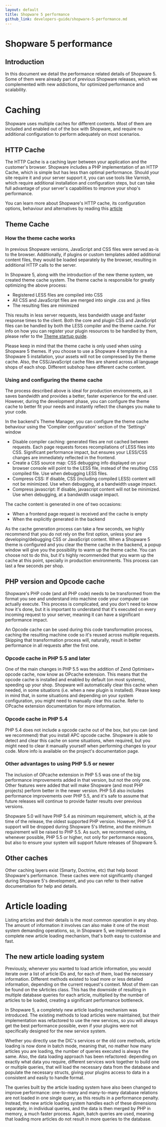 ```yaml
---
layout: default
title: Shopware 5 performance
github_link: developers-guide/shopware-5-performance.md
---
```


# Shopware 5 performance

## Introduction

In this document we detail the performance related details of Shopware 5. Some of them were already part of previous Shopware releases, which we complemented with new addictions, for optimized performance and scalability.

# Caching

Shopware uses multiple caches for different contents. Most of them are included and enabled out of the box with Shopware, and require no additional configuration to perform adequately on most scenarios.

## HTTP Cache

The HTTP Cache is a caching layer between your application and the customer's browser. Shopware includes a PHP implementation of an HTTP Cache, which is simple but has less than optimal performance. Should your site require it and your server support it, you can use tools like Varnish, which require additional installation and configuration steps, but can take full advantage of your server's capabilities to improve your shop's performance.

You can learn more about Shopware's HTTP cache, its configuration options, behaviour and alternatives by reading this 
[article](http://wiki.shopware.com/Understanding-the-shopware-http-Cache_detail_1809_928.html)

## Theme Cache

### How the theme cache works

In previous Shopware versions, JavaScript and CSS files were served as-is to the browser. Additionally, if plugins or custom templates added additional content files, they would be loaded separately by the browser, resulting in additional HTTP calls to the server.

In Shopware 5, along with the introduction of the new theme system, we created theme cache system. The theme cache is responsible for greatly optimizing the above process:
 
- Registered LESS files are compiled into CSS
- All CSS and JavaScript files are merged into single .css and .js files
- The resulting files are minimized 

This results in less server requests, less bandwidth usage and faster response times to the client. Both the core and plugin CSS and JavaScript files can be handled by both the LESS compiler and the theme cache. For info on how you can register your plugin resources to be handled by them, please refer to the [Theme startup guide](/designers-guide/theme-startup-guide).

Please keep in mind that the theme cache is only used when using Shopware 5 themes. If you choose to use a Shopware 4 template in a Shopware 5 installation, your assets will not be compressed by the theme cache. Also, the CSS/JavaScript cache files are shared across all language shops of each shop. Different subshop have different cache content.

### Using and configuring the theme cache

The process described above is ideal for production environments, as it saves bandwidth and provides a better, faster experience for the end user. However, during the development phase, you can configure the theme cache to better fit your needs and instantly reflect the changes you make to your code.

In the backend's Theme Manager, you can configure the theme cache behaviour using the 'Compiler configuration' section of the 'Settings' window

- Disable compiler caching: generated files are not cached between requests. Each page requests forces recompilations of LESS files into CSS. Significant performance impact, but ensures your LESS/CSS changes are immediately reflected in the frontend.
- Create a CSS source map: CSS debugging info displayed on your browser console will point to the LESS file, instead of the resulting CSS compiled file. Use when debugging LESS files.
- Compress CSS: If disable, CSS (including compiled LESS) content will not be minimized. Use when debugging, at a bandwidth usage impact.
- Compress javascript: If disable, javascript content will not be minimized. Use when debugging, at a bandwidth usage impact.

The cache content is generated in one of two occasions:

- When a frontend page request is received and the cache is empty
- When the explicitly generated in the backend

As the cache generation process can take a few seconds, we highly recommend that you do not rely on the first option, unless your are developing/debugging CSS or JavaScript content. When a Shopware 5 theme is configured and you clear the theme cache in the backend, a popup window will give you the possibility to warm up the theme cache. You can choose not to do this, but it's highly recommended that you warm up the cache at this point, specially in production environments. This process can last a few seconds per shop.

## PHP version and Opcode cache

Shopware's PHP code (and all PHP code) needs to be transformed from the format you see and understand into machine code your computer can actually execute. This process is complicated, and you don't need to know how it's done, but it is important to understand that it's executed on every incoming request to your server, meaning it can have a significant performance impact.

An Opcode cache can be used during this code transformation process, caching the resulting machine code so it's reused across multiple requests. Skipping that transformation process will, naturally, result in better performance in all requests after the first one.

### Opcode cache in PHP 5.5 and later

One of the main changes in PHP 5.5 was the addition of Zend Optimiser+ opcode cache, now know as OPcache extension. This means that the opcode cache is installed and enabled by default (on most systems), speeding up your shop. Shopware will automatically clear this cache when needed, in some situations (i.e. when a new plugin is installed). Please keep in mind that, in some situations and depending on your system configuration, you might need to manually clear this cache. Refer to OPcache extension documentation for more information.

### Opcode cache in PHP 5.4

PHP 5.4 does not include a opcode cache out of the box, but you can (and we recommend) that you install APC opcode cache. Shopware is able to detect and clear this cache on some situations, when required, but you might need to clear it manually yourself when performing changes to your code. More info is available on the project's documentation page.

### Other advantages to using PHP 5.5 or newer

The inclusion of OPcache extension in PHP 5.5 was one of the big performance improvements added in that version, but not the only one. Other features were added that will make Shopware (and most PHP projects) perform better in the newer version. PHP 5.6 also includes performance improvements over PHP 5.5, and it's safe to assume that future releases will continue to provide faster results over previous versions.

Shopware 5.0 will have PHP 5.4 as minimum requirement, which is, at the time of the release, the oldest supported PHP version. However, PHP 5.4 support will be dropped during Shopware 5's lifetime, and the minimum requirement will be raised to PHP 5.5. As such, we recommend using, whenever possible, PHP 5.5 or higher, not only for performance reasons, but also to ensure your system will support future releases of Shopware 5.

## Other caches

Other caching layers exist (Smarty, Doctrine, etc) that help boost Shopware's performance. These caches were not significantly changed during Shopware 5's development, and you can refer to their native documentation for help and details.
 
# Article loading

Listing articles and their details is the most common operation in any shop. The amount of information it involves can also make it one of the most system demanding operations, so, in Shopware 5, we implemented a complete new article loading mechanism, that's both easy to customise and fast.

## The new article loading system

Previously, whenever you wanted to load article information, you would iterate over a list of article IDs and, for each of them, load the necessary information. Different methods existed to load more or less detailed information, depending on the current request's context. Most of them can be found on the sArticles class. This has the downside of resulting in multiple database queries for each article, multiplied by the number of articles to be loaded, creating a significant performance bottleneck. 

In Shopware 5, a completely new article loading mechanism was introduced. The existing methods to load articles were maintained, but their implementation was refactored to use the new services, so you will always get the best performance possible, even if your plugins were not specifically designed for the new service system.

Whether you directly use the DIC's services or the old core methods, article loading is now done in batch mode, meaning that, no mather how many articles you are loading, the number of queries executed is always the same. Also, the data loading approach has been refactored: depending on exactly what data you require, different services work together to build one or multiple queries, that will load the necessary data from the database and populate the necessary structs, giving your plugins access to data in a consistent and easily to handle format.

The queries built by the article loading system have also been changed to improve performance: one-to-many and many-to-many database relations are not loaded in one single query, as this results in a performance penalty. Instead, the new article loading system handles each of these dimensions separately, in individual queries, and the data is then merged by PHP in memory, a much faster process. Again, batch queries are used, meaning that loading more articles do not result in more queries to the database.